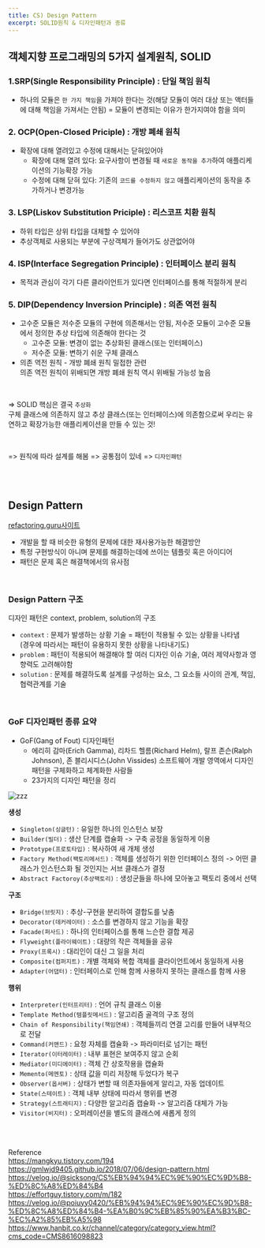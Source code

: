 ```yaml
---
title: CS) Design Pattern  
excerpt: SOLID원칙 & 디자인패턴과 종류  
---
```


## 객체지향 프로그래밍의 5가지 설계원칙, SOLID  
### 1.SRP(Single Responsibility Principle) : 단일 책임 원칙  
- 하나의 모듈은 `한 가지 책임`을 가져야 한다는 것(해당 모듈이 여러 대상 또는 액터들에 대해 책임을 가져서는 안됨) = 모듈이 변경되는 이유가 한가지여야 함을 의미    
   
### 2. OCP(Open-Closed Priciple) : 개방 폐쇄 원칙  
- 확장에 대해 열려있고 수정에 대해서는 닫혀있어야
  - 확장에 대해 열려 있다: 요구사항이 변경될 때 `새로운 동작을 추가`하여 애플리케이션의 기능확장 가능    
  - 수정에 대해 닫혀 있다: 기존의 `코드를 수정하지 않고` 애플리케이션의 동작을 추가하거나 변경가능    

### 3. LSP(Liskov Substitution Priciple) : 리스코프 치환 원칙  
 - 하위 타입은 상위 타입을 대체할 수 있어야  
 - 추상객체로 사용되는 부분에 구상객체가 들어가도 상관없어야

### 4. ISP(Interface Segregation Principle) : 인터페이스 분리 원칙  
- 목적과 관심이 각기 다른 클라이언트가 있다면 인터페이스를 통해 적절하게 분리  

### 5. DIP(Dependency Inversion Principle) : 의존 역전 원칙   
- 고수준 모듈은 저수준 모듈의 구현에 의존해서는 안됨, 저수준 모듈이 고수준 모듈에서 정의한 추상 타입에 의존해야 한다는 것  
  - 고수준 모듈: 변경이 없는 추상화된 클래스(또는 인터페이스)
  - 저수준 모듈: 변하기 쉬운 구체 클래스  
- 의존 역전 원칙 - 개방 폐쇄 원칙 밀접한 관련    
  의존 역전 원칙이 위배되면 개방 폐쇄 원칙 역시 위배될 가능성 높음  

<br/>

=> SOLID 핵심은 결국 `추상화`      
구체 클래스에 의존하지 않고 추상 클래스(또는 인터페이스)에 의존함으로써 우리는 유연하고 확장가능한 애플리케이션을 만들 수 있는 것!  

<br/>  

=> 원칙에 따라 설계를 해봄 => 공통점이 있네 => `디자인패턴`    

<br/><br/>

## Design Pattern
[refactoring.guru사이트](https://refactoring.guru/design-patterns/catalog)  

- 개발을 할 때 비슷한 유형의 문제에 대한 재사용가능한 해결방안  
- 특정 구현방식이 아니며 문제를 해결하는데에 쓰이는 템플릿 혹은 아이디어  
- 패턴은 문제 혹은 해결책에서의 유사점  

<br/> 

### Design Pattern 구조  
디자인 패턴은 context, problem, solution의 구조  
- `context` : 문제가 발생하는 상황 기술 = 패턴이 적용될 수 있는 상황을 나타냄    
  (경우에 따라서는 패턴이 유용하지 못한 상황을 나타내기도)  
- `problem` : 패턴이 적용되어 해결해야 할 여러 디자인 이슈 기술, 여러 제약사항과 영향력도 고려해야함  
- `solution` : 문제를 해결하도록 설계를 구성하는 요소, 그 요소들 사이의 관계, 책임, 협력관계를 기술  

<br/>

### GoF 디자인패턴 종류 요약  

- GoF(Gang of Fout) 디자인패턴  
  - 에리히 감마(Erich Gamma), 리차드 헬름(Richard Helm), 랄프 존슨(Ralph Johnson), 존 블리시디스(John Vissides)
소프트웨어 개발 영역에서 디자인 패턴을 구체화하고 체계화한 사람들
  - 23가지의 디자인 패턴을 정리

![zzz](https://user-images.githubusercontent.com/103614357/196756012-bcd6fe72-d981-4c52-bbe9-98ce334920f7.png)   

**생성**  
- `Singleton(싱글턴)` : 유일한 하나의 인스턴스 보장  
- `Builder(빌더)` : 생산 단계를 캡슐화 -> 구축 공정을 동일하게 이용  
- `Prototype(프로토타입)` : 복사하여 새 개체 생성  
- `Factory Method(팩토리메서드)` : 객체를 생성하기 위한 인터페이스 정의 -> 어떤 클래스가 인스턴스화 될 것인지는 서브 클래스가 결정  
- `Abstract Factoroy(추상팩토리)` : 생성군들을 하나에 모아놓고 팩토리 중에서 선택

**구조**  
- `Bridge(브릿지)` : 추상-구현을 분리하여 결합도를 낮춤  
- `Decorator(데커레이터)` : 소스를 변경하지 않고 기능을 확장
- `Facade(퍼사드)` : 하나의 인터페이스를 통해 느슨한 결합 제공
- `Flyweight(플라이웨이트)` : 대량의 작은 객체들을 공유
- `Proxy(프록시)` : 대리인이 대신 그 일을 처리
- `Composite(컴퍼지트)` : 개별 객체와 복합 객체를 클라이언트에서 동일하게 사용
- `Adapter(어댑터)` : 인터페이스로 인해 함께 사용하지 못하는 클래스를 함께 사용

**행위**  
- `Interpreter(인터프리터)` : 언어 규칙 클래스 이용
- `Template Method(템플릿메서드)` : 알고리즘 골격의 구조 정의
- `Chain of Responsibility(책임연쇄)` : 객체들끼리 연결 고리를 만들어 내부적으로 전달
- `Command(커맨드)` : 요청 자체를 캡슐화 -> 파라미터로 넘기는 패턴
- `Iterator(이터레이터)` : 내부 표현은 보여주지 않고 순회  
- `Mediator(미디에이터)` : 객체 간 상호작용을 캡슐화  
- `Memento(메멘토)` : 상태 값을 미리 저장해 두었다가 복구  
- `Observer(옵서버)` : 상태가 변할 때 의존자들에게 알리고, 자동 업데이트  
- `State(스테이트)` : 객체 내부 상태에 따라서 행위를 변경  
- `Strategy(스트래티지)` : 다양한 알고리즘 캡슐화 -> 알고리즘 대체가 가능
- `Visitor(비지터)` : 오퍼레이션을 별도의 클래스에 새롭게 정의  

<br/><br/>  

Reference    
https://mangkyu.tistory.com/194  
https://gmlwjd9405.github.io/2018/07/06/design-pattern.html   
https://velog.io/@sicksong/CS%EB%94%94%EC%9E%90%EC%9D%B8-%ED%8C%A8%ED%84%B4  
https://effortguy.tistory.com/m/182   
https://velog.io/@poiuyy0420/%EB%94%94%EC%9E%90%EC%9D%B8-%ED%8C%A8%ED%84%B4-%EA%B0%9C%EB%85%90%EA%B3%BC-%EC%A2%85%EB%A5%98   
https://www.hanbit.co.kr/channel/category/category_view.html?cms_code=CMS8616098823  
<br/>
